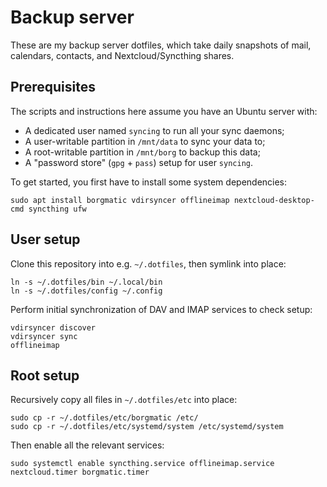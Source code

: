 # Backup server

These are my backup server dotfiles, which take daily snapshots 
of mail, calendars, contacts, and Nextcloud/Syncthing shares.

## Prerequisites

The scripts and instructions here assume you have an Ubuntu server with:

- A dedicated user named `syncing` to run all your sync daemons;
- A user-writable partition in `/mnt/data` to sync your data to;
- A root-writable partition in `/mnt/borg` to backup this data;
- A "password store" (`gpg` + `pass`) setup for user `syncing`.

To get started, you first have to install some system dependencies:

    sudo apt install borgmatic vdirsyncer offlineimap nextcloud-desktop-cmd syncthing ufw

## User setup

Clone this repository into e.g. `~/.dotfiles`, then symlink into place:

    ln -s ~/.dotfiles/bin ~/.local/bin
    ln -s ~/.dotfiles/config ~/.config

Perform initial synchronization of DAV and IMAP services to check setup:

    vdirsyncer discover
    vdirsyncer sync
    offlineimap

## Root setup

Recursively copy all files in `~/.dotfiles/etc` into place:

    sudo cp -r ~/.dotfiles/etc/borgmatic /etc/
    sudo cp -r ~/.dotfiles/etc/systemd/system /etc/systemd/system

Then enable all the relevant services:

    sudo systemctl enable syncthing.service offlineimap.service nextcloud.timer borgmatic.timer
